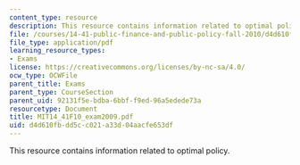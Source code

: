 ```yaml
---
content_type: resource
description: This resource contains information related to optimal policy.
file: /courses/14-41-public-finance-and-public-policy-fall-2010/d4d610fbdd5cc021a33d04aacfe653df_MIT14_41F10_exam2009.pdf
file_type: application/pdf
learning_resource_types:
- Exams
license: https://creativecommons.org/licenses/by-nc-sa/4.0/
ocw_type: OCWFile
parent_title: Exams
parent_type: CourseSection
parent_uid: 92131f5e-bdba-6bbf-f9ed-96a5edede73a
resourcetype: Document
title: MIT14_41F10_exam2009.pdf
uid: d4d610fb-dd5c-c021-a33d-04aacfe653df
---
```

This resource contains information related to optimal policy.